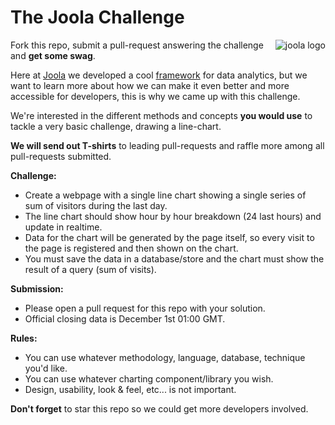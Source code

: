 The Joola Challenge
===================

<img src="https://joo.la/img/logo-profile.png" alt="joola logo" title="joola" align="right" />

Fork this repo, submit a pull-request answering the challenge and **get some swag**.

Here at [Joola](https://joo.la) we developed a cool [framework](http://github.com/joola/joola) for data analytics, but we want to learn more about how we can make it even better and more accessible for developers, this is why we came up with this challenge.

We're interested in the different methods and concepts **you would use** to tackle a very basic challenge, drawing a line-chart.

**We will send out T-shirts** to leading pull-requests and raffle more among all pull-requests submitted.

**Challenge:** 
- Create a webpage with a single line chart showing a single series of sum of visitors during the last day.
- The line chart should show hour by hour breakdown (24 last hours) and update in realtime. 
- Data for the chart will be generated by the page itself, so every visit to the page is registered and then shown on the chart.
- You must save the data in a database/store and the chart must show the result of a query (sum of visits).

**Submission:**
- Please open a pull request for this repo with your solution.
- Official closing data is December 1st 01:00 GMT.

**Rules:**
- You can use whatever methodology, language, database, technique you'd like.
- You can use whatever charting component/library you wish.
- Design, usability, look & feel, etc... is not important.

**Don't forget** to star this repo so we could get more developers involved.
